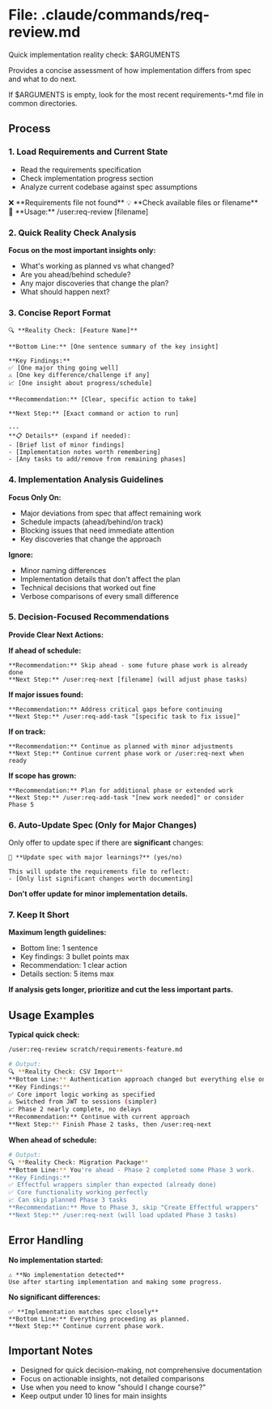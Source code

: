 # File: .claude/commands/req-review.md

Quick implementation reality check: $ARGUMENTS

Provides a concise assessment of how implementation differs from spec and what to do next.

If $ARGUMENTS is empty, look for the most recent requirements-*.md file in common directories.

## Process

### 1. Load Requirements and Current State
- Read the requirements specification
- Check implementation progress section
- Analyze current codebase against spec assumptions

<error-handling>
  <case condition="file-not-found">
    ❌ **Requirements file not found**
    💡 **Check available files or filename**
    📝 **Usage:** /user:req-review [filename]
  </case>
</error-handling>

### 2. Quick Reality Check Analysis
**Focus on the most important insights only:**

- What's working as planned vs what changed?
- Are you ahead/behind schedule?
- Any major discoveries that change the plan?
- What should happen next?

### 3. Concise Report Format
```
🔍 **Reality Check: [Feature Name]**

**Bottom Line:** [One sentence summary of the key insight]

**Key Findings:**
✅ [One major thing going well]
⚠️ [One key difference/challenge if any]
📈 [One insight about progress/schedule]

**Recommendation:** [Clear, specific action to take]

**Next Step:** [Exact command or action to run]

---
**📋 Details** (expand if needed):
- [Brief list of minor findings]
- [Implementation notes worth remembering]
- [Any tasks to add/remove from remaining phases]
```

### 4. Implementation Analysis Guidelines

**Focus Only On:**
- Major deviations from spec that affect remaining work
- Schedule impacts (ahead/behind/on track)
- Blocking issues that need immediate attention
- Key discoveries that change the approach

**Ignore:**
- Minor naming differences
- Implementation details that don't affect the plan
- Technical decisions that worked out fine
- Verbose comparisons of every small difference

### 5. Decision-Focused Recommendations

**Provide Clear Next Actions:**

**If ahead of schedule:**
```
**Recommendation:** Skip ahead - some future phase work is already done
**Next Step:** /user:req-next [filename] (will adjust phase tasks)
```

**If major issues found:**
```
**Recommendation:** Address critical gaps before continuing
**Next Step:** /user:req-add-task "[specific task to fix issue]"
```

**If on track:**
```
**Recommendation:** Continue as planned with minor adjustments
**Next Step:** Continue current phase work or /user:req-next when ready
```

**If scope has grown:**
```
**Recommendation:** Plan for additional phase or extended work
**Next Step:** /user:req-add-task "[new work needed]" or consider Phase 5
```

### 6. Auto-Update Spec (Only for Major Changes)
Only offer to update spec if there are **significant** changes:

```
🔄 **Update spec with major learnings?** (yes/no)

This will update the requirements file to reflect:
- [Only list significant changes worth documenting]
```

**Don't offer update for minor implementation details.**

### 7. Keep It Short
**Maximum length guidelines:**
- Bottom line: 1 sentence
- Key findings: 3 bullet points max
- Recommendation: 1 clear action
- Details section: 5 items max

**If analysis gets longer, prioritize and cut the less important parts.**

## Usage Examples

**Typical quick check:**
```bash
/user:req-review scratch/requirements-feature.md

# Output:
🔍 **Reality Check: CSV Import**
**Bottom Line:** Authentication approach changed but everything else on track.
**Key Findings:**
✅ Core import logic working as specified
⚠️ Switched from JWT to sessions (simpler)
📈 Phase 2 nearly complete, no delays
**Recommendation:** Continue with current approach
**Next Step:** Finish Phase 2 tasks, then /user:req-next
```

**When ahead of schedule:**
```bash
# Output:
🔍 **Reality Check: Migration Package**
**Bottom Line:** You're ahead - Phase 2 completed some Phase 3 work.
**Key Findings:**
✅ Effectful wrappers simpler than expected (already done)
✅ Core functionality working perfectly
📈 Can skip planned Phase 3 tasks
**Recommendation:** Move to Phase 3, skip "Create Effectful wrappers"
**Next Step:** /user:req-next (will load updated Phase 3 tasks)
```

## Error Handling

**No implementation started:**
```
⚠️ **No implementation detected**
Use after starting implementation and making some progress.
```

**No significant differences:**
```
✅ **Implementation matches spec closely**
**Bottom Line:** Everything proceeding as planned.
**Next Step:** Continue current phase work.
```

## Important Notes
- Designed for quick decision-making, not comprehensive documentation
- Focus on actionable insights, not detailed comparisons
- Use when you need to know "should I change course?"
- Keep output under 10 lines for main insights